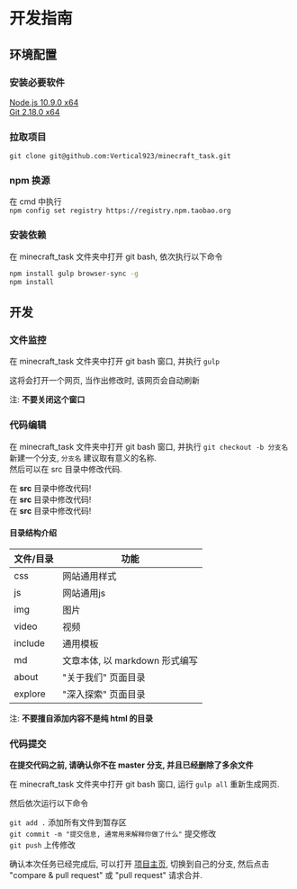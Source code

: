 # 开发指南

## 环境配置

### 安装必要软件

[Node.js 10.9.0 x64](https://nodejs.org/dist/v10.9.0/node-v10.9.0-x64.msi)  
[Git 2.18.0 x64](https://github.com/git-for-windows/git/releases/download/v2.18.0.windows.1/Git-2.18.0-64-bit.exe)

### 拉取项目

`git clone git@github.com:Vertical923/minecraft_task.git`

### npm 换源

在 cmd 中执行  
`npm config set registry https://registry.npm.taobao.org`

### 安装依赖

在 minecraft_task 文件夹中打开 git bash,
依次执行以下命令

```bash
npm install gulp browser-sync -g
npm install
```

## 开发

### 文件监控

在 minecraft_task 文件夹中打开 git bash 窗口, 并执行 `gulp`  

这将会打开一个网页, 当作出修改时, 该网页会自动刷新

注: **不要关闭这个窗口**

### 代码编辑

在 minecraft_task 文件夹中打开 git bash 窗口, 并执行 `git checkout -b 分支名` 新建一个分支, `分支名` 建议取有意义的名称.  
然后可以在 src 目录中修改代码.

在 **src** 目录中修改代码!  
在 **src** 目录中修改代码!  
在 **src** 目录中修改代码!  

#### 目录结构介绍

文件/目录 | 功能
--|-- 
css | 网站通用样式
js | 网站通用js
img | 图片
video | 视频
include | 通用模板
md | 文章本体, 以 markdown 形式编写
about | "关于我们" 页面目录
explore | "深入探索" 页面目录

注: **不要擅自添加内容不是纯 html 的目录**

### 代码提交

**在提交代码之前, 请确认你不在 master 分支, 并且已经删除了多余文件**

在 minecraft_task 文件夹中打开 git bash 窗口, 
运行 `gulp all` 重新生成网页.

然后依次运行以下命令

`git add .` 添加所有文件到暂存区  
`git commit -m "提交信息, 通常用来解释你做了什么"` 提交修改  
`git push` 上传修改

确认本次任务已经完成后, 可以打开 [项目主页](https://github.com/Aloxaf/minecraft_task), 切换到自己的分支, 然后点击 "compare & pull request" 或 "pull request" 请求合并.